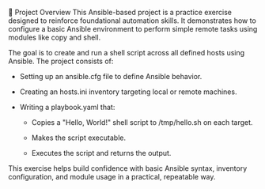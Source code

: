 📘 Project Overview
This Ansible-based project is a practice exercise designed to reinforce foundational automation skills. It demonstrates how to configure a basic Ansible environment to perform simple remote tasks using modules like copy and shell.

The goal is to create and run a shell script across all defined hosts using Ansible. The project consists of:

- Setting up an ansible.cfg file to define Ansible behavior.

- Creating an hosts.ini inventory targeting local or remote machines.

- Writing a playbook.yaml that:

   - Copies a "Hello, World!" shell script to /tmp/hello.sh on each target.

   - Makes the script executable.

   - Executes the script and returns the output.

This exercise helps build confidence with basic Ansible syntax, inventory configuration, and module usage in a practical, repeatable way.

